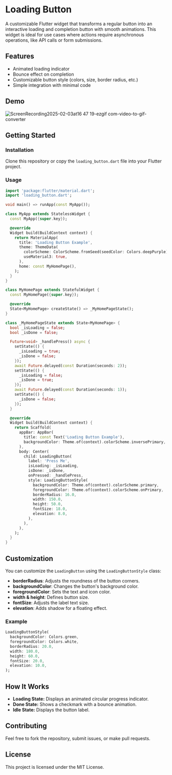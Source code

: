 # Loading Button

A customizable Flutter widget that transforms a regular button into an interactive loading and completion button with smooth animations. This widget is ideal for use cases where actions require asynchronous operations, like API calls or form submissions.

## Features

- Animated loading indicator
- Bounce effect on completion
- Customizable button style (colors, size, border radius, etc.)
- Simple integration with minimal code

## Demo

![ScreenRecording2025-02-03at16 47 19-ezgif com-video-to-gif-converter](https://github.com/user-attachments/assets/13601391-bafd-46cc-867c-23025569cc4f)


## Getting Started

### Installation

Clone this repository or copy the `loading_button.dart` file into your Flutter project.

### Usage

```dart
import 'package:flutter/material.dart';
import 'loading_button.dart';

void main() => runApp(const MyApp());

class MyApp extends StatelessWidget {
  const MyApp({super.key});

  @override
  Widget build(BuildContext context) {
    return MaterialApp(
      title: 'Loading Button Example',
      theme: ThemeData(
        colorScheme: ColorScheme.fromSeed(seedColor: Colors.deepPurple),
        useMaterial3: true,
      ),
      home: const MyHomePage(),
    );
  }
}

class MyHomePage extends StatefulWidget {
  const MyHomePage({super.key});

  @override
  State<MyHomePage> createState() => _MyHomePageState();
}

class _MyHomePageState extends State<MyHomePage> {
  bool _isLoading = false;
  bool _isDone = false;

  Future<void> _handlePress() async {
    setState(() {
      _isLoading = true;
      _isDone = false;
    });
    await Future.delayed(const Duration(seconds: 2));
    setState(() {
      _isLoading = false;
      _isDone = true;
    });
    await Future.delayed(const Duration(seconds: 1));
    setState(() {
      _isDone = false;
    });
  }

  @override
  Widget build(BuildContext context) {
    return Scaffold(
      appBar: AppBar(
        title: const Text('Loading Button Example'),
        backgroundColor: Theme.of(context).colorScheme.inversePrimary,
      ),
      body: Center(
        child: LoadingButton(
          label: 'Press Me',
          isLoading: _isLoading,
          isDone: _isDone,
          onPressed: _handlePress,
          style: LoadingButtonStyle(
            backgroundColor: Theme.of(context).colorScheme.primary,
            foregroundColor: Theme.of(context).colorScheme.onPrimary,
            borderRadius: 16.0,
            width: 150.0,
            height: 50.0,
            fontSize: 18.0,
            elevation: 8.0,
          ),
        ),
      ),
    );
  }
}
```

## Customization

You can customize the `LoadingButton` using the `LoadingButtonStyle` class:

- **borderRadius**: Adjusts the roundness of the button corners.
- **backgroundColor**: Changes the button's background color.
- **foregroundColor**: Sets the text and icon color.
- **width & height**: Defines button size.
- **fontSize**: Adjusts the label text size.
- **elevation**: Adds shadow for a floating effect.

### Example

```dart
LoadingButtonStyle(
  backgroundColor: Colors.green,
  foregroundColor: Colors.white,
  borderRadius: 20.0,
  width: 180.0,
  height: 60.0,
  fontSize: 20.0,
  elevation: 10.0,
);
```

## How It Works

- **Loading State:** Displays an animated circular progress indicator.
- **Done State:** Shows a checkmark with a bounce animation.
- **Idle State:** Displays the button label.

## Contributing

Feel free to fork the repository, submit issues, or make pull requests.

## License

This project is licensed under the MIT License.

